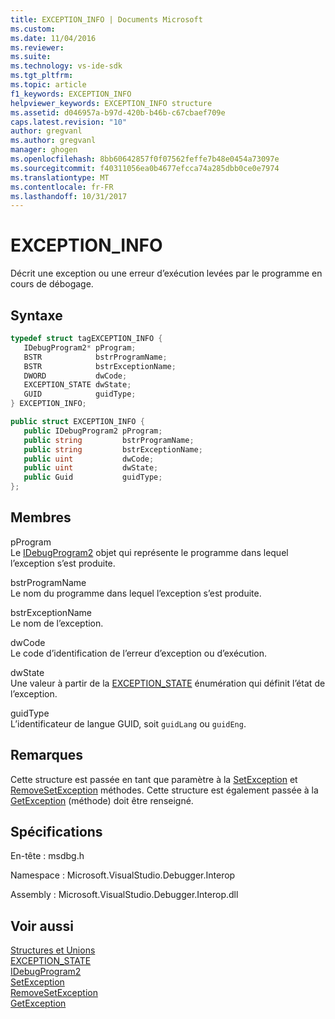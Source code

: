 ```yaml
---
title: EXCEPTION_INFO | Documents Microsoft
ms.custom: 
ms.date: 11/04/2016
ms.reviewer: 
ms.suite: 
ms.technology: vs-ide-sdk
ms.tgt_pltfrm: 
ms.topic: article
f1_keywords: EXCEPTION_INFO
helpviewer_keywords: EXCEPTION_INFO structure
ms.assetid: d046957a-b97d-420b-b46b-c67cbaef709e
caps.latest.revision: "10"
author: gregvanl
ms.author: gregvanl
manager: ghogen
ms.openlocfilehash: 8bb60642857f0f07562feffe7b48e0454a73097e
ms.sourcegitcommit: f40311056ea0b4677efcca74a285dbb0ce0e7974
ms.translationtype: MT
ms.contentlocale: fr-FR
ms.lasthandoff: 10/31/2017
---
```

# <a name="exceptioninfo"></a>EXCEPTION_INFO
Décrit une exception ou une erreur d’exécution levées par le programme en cours de débogage.  
  
## <a name="syntax"></a>Syntaxe  
  
```cpp  
typedef struct tagEXCEPTION_INFO {   
   IDebugProgram2* pProgram;  
   BSTR            bstrProgramName;  
   BSTR            bstrExceptionName;  
   DWORD           dwCode;  
   EXCEPTION_STATE dwState;  
   GUID            guidType;  
} EXCEPTION_INFO;  
```  
  
```csharp  
public struct EXCEPTION_INFO {   
   public IDebugProgram2 pProgram;  
   public string         bstrProgramName;  
   public string         bstrExceptionName;  
   public uint           dwCode;  
   public uint           dwState;  
   public Guid           guidType;  
};  
```  
  
## <a name="members"></a>Membres  
 pProgram  
 Le [IDebugProgram2](../../../extensibility/debugger/reference/idebugprogram2.md) objet qui représente le programme dans lequel l’exception s’est produite.  
  
 bstrProgramName  
 Le nom du programme dans lequel l’exception s’est produite.  
  
 bstrExceptionName  
 Le nom de l’exception.  
  
 dwCode  
 Le code d’identification de l’erreur d’exception ou d’exécution.  
  
 dwState  
 Une valeur à partir de la [EXCEPTION_STATE](../../../extensibility/debugger/reference/exception-state.md) énumération qui définit l’état de l’exception.  
  
 guidType  
 L’identificateur de langue GUID, soit `guidLang` ou `guidEng`.  
  
## <a name="remarks"></a>Remarques  
 Cette structure est passée en tant que paramètre à la [SetException](../../../extensibility/debugger/reference/idebugengine2-setexception.md) et [RemoveSetException](../../../extensibility/debugger/reference/idebugengine2-removesetexception.md) méthodes. Cette structure est également passée à la [GetException](../../../extensibility/debugger/reference/idebugexceptionevent2-getexception.md) (méthode) doit être renseigné.  
  
## <a name="requirements"></a>Spécifications  
 En-tête : msdbg.h  
  
 Namespace : Microsoft.VisualStudio.Debugger.Interop  
  
 Assembly : Microsoft.VisualStudio.Debugger.Interop.dll  
  
## <a name="see-also"></a>Voir aussi  
 [Structures et Unions](../../../extensibility/debugger/reference/structures-and-unions.md)   
 [EXCEPTION_STATE](../../../extensibility/debugger/reference/exception-state.md)   
 [IDebugProgram2](../../../extensibility/debugger/reference/idebugprogram2.md)   
 [SetException](../../../extensibility/debugger/reference/idebugengine2-setexception.md)   
 [RemoveSetException](../../../extensibility/debugger/reference/idebugengine2-removesetexception.md)   
 [GetException](../../../extensibility/debugger/reference/idebugexceptionevent2-getexception.md)